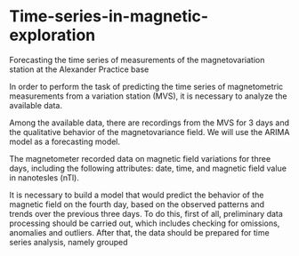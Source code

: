 # Time-series-in-magnetic-exploration
Forecasting the time series of measurements of the magnetovariation station at the Alexander Practice base

In order to perform the task of predicting the time series of magnetometric measurements from a variation station (MVS), it is necessary to analyze the available data. 

Among the available data, there are recordings from the MVS for 3 days and the qualitative behavior of the magnetovariance field. We will use the ARIMA model as a forecasting model. 

The magnetometer recorded data on magnetic field variations for three days, including the following attributes: date, time, and magnetic field value in nanotesles (nTl). 

It is necessary to build a model that would predict the behavior of the magnetic field on the fourth day, based on the observed patterns and trends over the previous three days. To do this, first of all, preliminary data processing should be carried out, which includes checking for omissions, anomalies and outliers. After that, the data should be prepared for time series analysis, namely grouped
